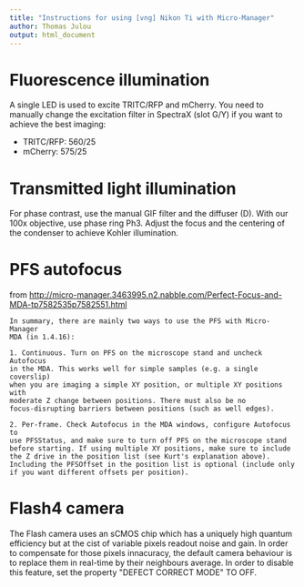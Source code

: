 ```yaml
---
title: "Instructions for using [vng] Nikon Ti with Micro-Manager"
author: Thomas Julou
output: html_document
---
```



# Fluorescence illumination
A single LED is used to excite TRITC/RFP and mCherry. You need to manually change the excitation filter in SpectraX (slot G/Y) if you want to achieve the best imaging:

- TRITC/RFP: 560/25
- mCherry: 575/25


# Transmitted light illumination

For phase contrast, use the manual GIF filter and the diffuser (D). With our 100x objective, use phase ring Ph3.
Adjust the focus and the centering of the condenser to achieve Kohler illumination.


# PFS autofocus

from http://micro-manager.3463995.n2.nabble.com/Perfect-Focus-and-MDA-tp7582535p7582551.html

	In summary, there are mainly two ways to use the PFS with Micro-Manager 
	MDA (in 1.4.16): 

	1. Continuous. Turn on PFS on the microscope stand and uncheck Autofocus 
	in the MDA. This works well for simple samples (e.g. a single coverslip) 
	when you are imaging a simple XY position, or multiple XY positions with 
	moderate Z change between positions. There must also be no 
	focus-disrupting barriers between positions (such as well edges). 

	2. Per-frame. Check Autofocus in the MDA windows, configure Autofocus to 
	use PFSStatus, and make sure to turn off PFS on the microscope stand 
	before starting. If using multiple XY positions, make sure to include 
	the Z drive in the position list (see Kurt's explanation above). 
	Including the PFSOffset in the position list is optional (include only 
	if you want different offsets per position). 


# Flash4 camera

The Flash camera uses an sCMOS chip which has a uniquely high quantum efficiency but at the cist of variable pixels readout noise and gain. In order to compensate for those pixels innacuracy, the default camera behaviour is to replace them in real-time by their neighbours average. In order to disable this feature, set the property "DEFECT CORRECT MODE" TO OFF.

